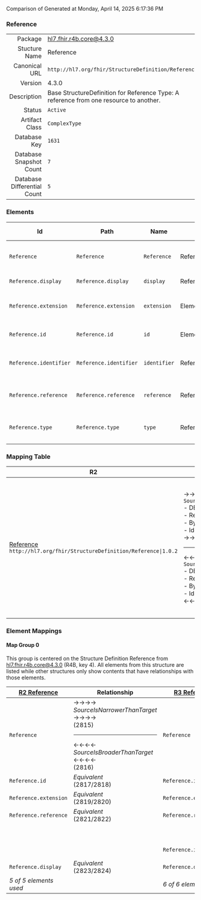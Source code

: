 Comparison of 
Generated at Monday, April 14, 2025 6:17:36 PM

### Reference

|      |     |
| ---: | --- |
| Package | hl7.fhir.r4b.core@4.3.0 |
| Stucture Name | Reference |
| Canonical URL | `http://hl7.org/fhir/StructureDefinition/Reference` |
| Version | 4.3.0 |
| Description | Base StructureDefinition for Reference Type: A reference from one resource to another. |
| Status | `Active` |
| Artifact Class | `ComplexType` |
| Database Key | `1631` |
| Database Snapshot Count | `7` |
| Database Differential Count | `5` |

### Elements

| Id | Path | Name | Base Path | Short | Cardinality | Collated Type | Binding Strength | Binding Value Set |
| -- | ---- | ---- | --------- | ----- | ----------- | ------------- | ---------------- | ----------------- |
| `Reference` | `Reference` | `Reference` | Reference | A reference from one resource to another | 0..* | Reference |  |  |
| `Reference.display` | `Reference.display` | `display` | Reference.display | Text alternative for the resource | 0..1 | string |  |  |
| `Reference.extension` | `Reference.extension` | `extension` | Element.extension | Additional content defined by implementations | 0..* | Extension |  |  |
| `Reference.id` | `Reference.id` | `id` | Element.id | Unique id for inter-element referencing | 0..1 | id |  |  |
| `Reference.identifier` | `Reference.identifier` | `identifier` | Reference.identifier | Logical reference, when literal reference is not known | 0..1 | Identifier |  |  |
| `Reference.reference` | `Reference.reference` | `reference` | Reference.reference | Literal reference, Relative, internal or absolute URL | 0..1 | string |  |  |
| `Reference.type` | `Reference.type` | `type` | Reference.type | Type the reference refers to (e.g. "Patient") | 0..1 | uri | `Extensible` | `http://hl7.org/fhir/ValueSet/resource-types` |
### Mapping Table

| R2 | Comparison | R3 | Comparison | R4 | Comparison | R4B | Comparison | R5
| --- | --- | --- | --- | --- | --- | --- | --- | ---
| [Reference](/docs/R2/ComplexTypes/Reference.md)<br/> `http://hl7.org/fhir/StructureDefinition/Reference\|1.0.2` | →→→→→→→<br/>`SourceIsNarrowerThanTarget`<br/>- DBKey: `68`<br/>- Reviewed: `n/a`<br/>- By: `n/a`<br/>- Identical: `False`<br/>→→→→→→→<hr/>←←←←←←←<br/>`SourceIsBroaderThanTarget`<br/>- DBKey: `234`<br/>- Reviewed: `n/a`<br/>- By: `n/a`<br/>- Identical: `False`<br/>←←←←←←←| [Reference](/docs/R3/ComplexTypes/Reference.md)<br/> `http://hl7.org/fhir/StructureDefinition/Reference\|3.0.2` | →→→→→→→<br/>`SourceIsNarrowerThanTarget`<br/>- DBKey: `408`<br/>- Reviewed: `n/a`<br/>- By: `n/a`<br/>- Identical: `False`<br/>→→→→→→→<hr/>←←←←←←←<br/>`SourceIsBroaderThanTarget`<br/>- DBKey: `604`<br/>- Reviewed: `n/a`<br/>- By: `n/a`<br/>- Identical: `False`<br/>←←←←←←←| [Reference](/docs/R4/ComplexTypes/Reference.md)<br/> `http://hl7.org/fhir/StructureDefinition/Reference\|4.0.1` | →→→→→→→<br/>`Equivalent`<br/>- DBKey: `1373`<br/>- Reviewed: `n/a`<br/>- By: `n/a`<br/>- Identical: `False`<br/>→→→→→→→<hr/>←←←←←←←<br/>`Equivalent`<br/>- DBKey: `1374`<br/>- Reviewed: `n/a`<br/>- By: `n/a`<br/>- Identical: `False`<br/>←←←←←←←| [Reference](/docs/R4B/ComplexTypes/Reference.md)<br/> `http://hl7.org/fhir/StructureDefinition/Reference\|4.3.0` | →→→→→→→<br/>`Equivalent`<br/>- DBKey: `919`<br/>- Reviewed: `n/a`<br/>- By: `n/a`<br/>- Identical: `False`<br/>→→→→→→→<hr/>←←←←←←←<br/>`Equivalent`<br/>- DBKey: `1148`<br/>- Reviewed: `n/a`<br/>- By: `n/a`<br/>- Identical: `False`<br/>←←←←←←←| [Reference](/docs/R5/ComplexTypes/Reference.md)<br/> `http://hl7.org/fhir/StructureDefinition/Reference\|5.0.0` 

### Element Mappings


#### Map Group 0

This group is centered on the Structure Definition Reference from hl7.fhir.r4b.core@4.3.0 (R4B, key 4).
All elements from this structure are listed while other structures only show contents that have relationships with those elements.

| [R2 Reference](/docs/R2/ComplexTypes/Reference.md)| Relationship | [R3 Reference](/docs/R3/ComplexTypes/Reference.md)| Relationship | [R4 Reference](/docs/R4/ComplexTypes/Reference.md)| Relationship | R4B Reference| Relationship | [R5 Reference](/docs/R5/ComplexTypes/Reference.md)
| --- | --- | --- | --- | --- | --- | --- | --- | ---
| `Reference`| →→→→ _SourceIsNarrowerThanTarget_ →→→→ <br/>(2815)<hr/>←←←← _SourceIsBroaderThanTarget_ ←←←← <br/>(2816)| `Reference`| →→→→ _SourceIsNarrowerThanTarget_ →→→→ <br/>(9748)<hr/>←←←← _SourceIsBroaderThanTarget_ ←←←← <br/>(9749)| `Reference`| _Equivalent_<br/>(21214/21215)| **`Reference`**| _Equivalent_<br/>(36285/36286)| `Reference`
| `Reference.id`| _Equivalent_<br/>(2817/2818)| `Reference.id`| _Equivalent_<br/>(9750/9751)| `Reference.id`| _Equivalent_<br/>(21216/21217)| **`Reference.id`**| _Equivalent_<br/>(36287/36288)| `Reference.id`
| `Reference.extension`| _Equivalent_<br/>(2819/2820)| `Reference.extension`| _Equivalent_<br/>(9752/9753)| `Reference.extension`| _Equivalent_<br/>(21218/21219)| **`Reference.extension`**| _Equivalent_<br/>(36289/36290)| `Reference.extension`
| `Reference.reference`| _Equivalent_<br/>(2821/2822)| `Reference.reference`| _Equivalent_<br/>(9754/9755)| `Reference.reference`| _Equivalent_<br/>(21220/21221)| **`Reference.reference`**| _Equivalent_<br/>(36291/36292)| `Reference.reference`
| | | | | `Reference.type`| _Equivalent_<br/>(21222/21223)| **`Reference.type`**| _Equivalent_<br/>(36293/36294)| `Reference.type`
| | | `Reference.identifier`| _Equivalent_<br/>(9756/9757)| `Reference.identifier`| _Equivalent_<br/>(21224/21225)| **`Reference.identifier`**| _Equivalent_<br/>(36295/36296)| `Reference.identifier`
| `Reference.display`| _Equivalent_<br/>(2823/2824)| `Reference.display`| _Equivalent_<br/>(9758/9759)| `Reference.display`| _Equivalent_<br/>(21226/21227)| **`Reference.display`**| _Equivalent_<br/>(36297/36298)| `Reference.display`
| *5 of 5 elements used* | | *6 of 6 elements used* | | *7 of 7 elements used* | | *7 of 7 elements used* | | *7 of 7 elements used* 

